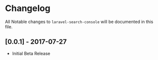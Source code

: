# Changelog

All Notable changes to `laravel-search-console` will be documented in this file.

## [0.0.1] - 2017-07-27
- Initial Beta Release